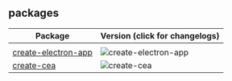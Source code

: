 ## packages

| Package                                  | Version (click for changelogs)                                                                                       |
| ---------------------------------------- | :------------------------------------------------------------------------------------------------------------------- |
|                                          |
| [create-electron-app](packages/cli)      | ![create-electron-app](https://img.shields.io/npm/v/@zzhaon/create-electron-app?color=red&label=create-electron-app) |
| [create-cea](packages/create-templates/) | ![create-cea](https://img.shields.io/npm/v/create-cea?color=red&label=create-cea)                                    |
